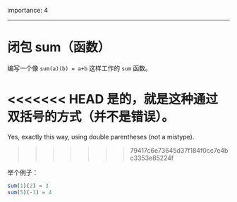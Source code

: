 importance: 4

---

# 闭包 sum（函数）

编写一个像 `sum(a)(b) = a+b` 这样工作的 `sum` 函数。

<<<<<<< HEAD
是的，就是这种通过双括号的方式（并不是错误）。
=======
Yes, exactly this way, using double parentheses (not a mistype).
>>>>>>> 79417c6e73645d37f184f0cc7e4bc3353e85224f

举个例子：

```js
sum(1)(2) = 3
sum(5)(-1) = 4
```

